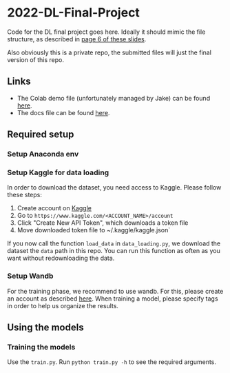 # 2022-DL-Final-Project
 
Code for the DL final project goes here.
Ideally it should mimic the file structure, as described in [page 6 of these slides](https://docs.google.com/presentation/d/1Lbggpj_nj4RomOm4q35XUcoOoDsIDvT18GLpOIygC2Q/edit#slide=id.g8646803fdf_0_15).

Also obviously this is a private repo, the submitted files will just the final version of this repo.

## Links
* The Colab demo file (unfortunately managed by Jake) can be found [here](https://colab.research.google.com/drive/1S5pJnkNnFQOg1wkDW5q-kJhHEHNOMR9C?usp=sharing).
* The docs file can be found [here](https://docs.google.com/document/d/1BD8EmhoiHegGZ0VttSsGSjRnBaHkJEk3UOHgU1ACWv0/edit#).

## Required setup
### Setup Anaconda env
### Setup Kaggle for data loading
In order to download the dataset, you need access to Kaggle. Please follow these steps:
1. Create account on [Kaggle](https://www.kaggle.com/)
2. Go to `https://www.kaggle.com/<ACCOUNT_NAME>/account`
2. Click "Create New API Token", which downloads a token file
4. Move downloaded token file to ~/.kaggle/kaggle.json`

If you now call the function `load_data` in `data_loading.py`, we download the dataset the `data` path in this repo. You can run this function as often as you want without redownloading the data.
### Setup Wandb
For the training phase, we recommend to use wandb. For this, please create an account as described [here](https://docs.wandb.ai/quickstart). When training a model, please specify tags in order to help us organize the results.

## Using the models
### Training the models
Use the `train.py`. Run `python train.py -h` to see the required arguments.